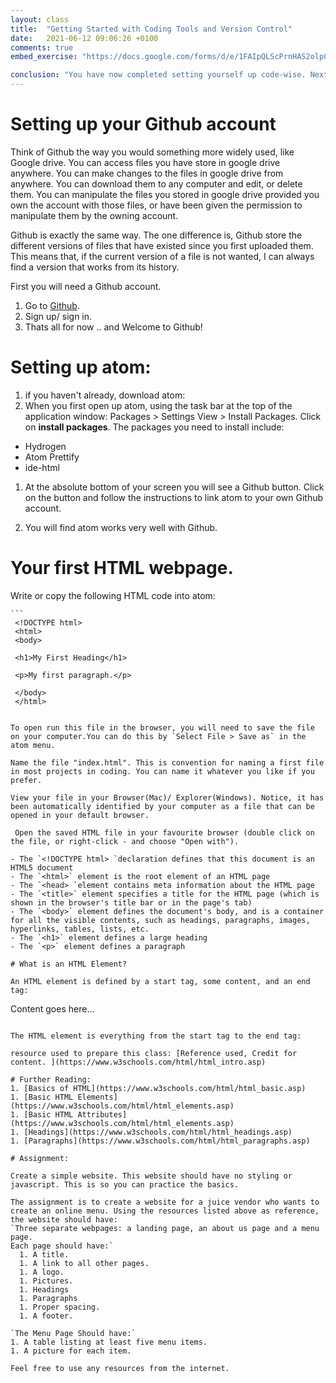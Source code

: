 ```yaml
---
layout: class
title:  "Getting Started with Coding Tools and Version Control"
date:   2021-06-12 09:06:26 +0100
comments: true
embed_exercise: "https://docs.google.com/forms/d/e/1FAIpQLScPrnHAS2olpCKCV97JkjEnrQr1T_D8KbFoqpjMi9oYIBLGWQ/viewform?usp=sf_link"

conclusion: "You have now completed setting yourself up code-wise. Next we will look at using atoms tools to write your first bit of code."
---
```



# Setting up your Github account

Think of Github the way you would something more widely used, like Google drive. You can access files you have store in google drive anywhere. You can make changes to the files in google drive from anywhere. You can download them to any computer and edit, or delete them. You can manipulate the files you stored in google drive provided you own the account with those files, or have been given the permission to manipulate them by the owning account.

Github is exactly the same way. The one difference is, Github store the different versions of files that have existed since you first uploaded them. This means that, if the current version of a file is not wanted, I can always find a version that works from its history.

First you will need a Github account.

1. Go to [Github](https://Github.com/).
1. Sign up/ sign in.
1. Thats all for now .. and Welcome to Github!

# Setting up atom:

1. if you haven't already, download atom:
1. When you first open up atom, using the task bar at the top of the application window: Packages > Settings View > Install Packages. Click on **install packages**. The packages you need to install include:

  - Hydrogen
  - Atom Prettify
  - ide-html

1. At the absolute bottom of your screen you will see a Github button. Click on the button and follow the instructions to link atom to your own Github account.

1. You will find atom works very well with Github.

# Your first HTML webpage.

Write or copy the following HTML code into atom:

    ```
     <!DOCTYPE html>
     <html>
     <body>

     <h1>My First Heading</h1>

     <p>My first paragraph.</p>

     </body>
     </html>
```

To open run this file in the browser, you will need to save the file on your computer.You can do this by `Select File > Save as` in the atom menu.

Name the file "index.html". This is convention for naming a first file in most projects in coding. You can name it whatever you like if you prefer.

View your file in your Browser(Mac)/ Explorer(Windows). Notice, it has been automatically identified by your computer as a file that can be opened in your default browser.

 Open the saved HTML file in your favourite browser (double click on the file, or right-click - and choose "Open with").

- The `<!DOCTYPE html> `declaration defines that this document is an HTML5 document
- The `<html>` element is the root element of an HTML page
- The `<head> `element contains meta information about the HTML page
- The `<title>` element specifies a title for the HTML page (which is shown in the browser's title bar or in the page's tab)
- The `<body>` element defines the document's body, and is a container for all the visible contents, such as headings, paragraphs, images, hyperlinks, tables, lists, etc.
- The `<h1>` element defines a large heading
- The `<p>` element defines a paragraph

# What is an HTML Element?

An HTML element is defined by a start tag, some content, and an end tag:
```
<tagname> Content goes here... </tagname>
```

The HTML element is everything from the start tag to the end tag:

resource used to prepare this class: [Reference used, Credit for content. ](https://www.w3schools.com/html/html_intro.asp)

# Further Reading:
1. [Basics of HTML](https://www.w3schools.com/html/html_basic.asp)
1. [Basic HTML Elements](https://www.w3schools.com/html/html_elements.asp)
1. [Basic HTML Attributes](https://www.w3schools.com/html/html_elements.asp)
1. [Headings](https://www.w3schools.com/html/html_headings.asp)
1. [Paragraphs](https://www.w3schools.com/html/html_paragraphs.asp)

# Assignment:

Create a simple website. This website should have no styling or javascript. This is so you can practice the basics.

The assignment is to create a website for a juice vendor who wants to create an online menu. Using the resources listed above as reference, the website should have:
`Three separate webpages: a landing page, an about us page and a menu page.
Each page should have:`
  1. A title.
  1. A link to all other pages.
  1. A logo.
  1. Pictures.
  1. Headings
  1. Paragraphs
  1. Proper spacing.
  1. A footer.

`The Menu Page Should have:`
1. A table listing at least five menu items.
1. A picture for each item.

Feel free to use any resources from the internet.
